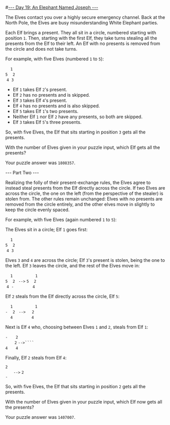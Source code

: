 #[--- Day 19: An Elephant Named Joseph ---](http://adventofcode.com/2016/day/19)

The Elves contact you over a highly secure emergency channel. Back at the North Pole, the Elves are busy misunderstanding White Elephant parties.

Each Elf brings a present. They all sit in a circle, numbered starting with position ``1``. Then, starting with the first Elf, they take turns stealing all the presents from the Elf to their left. An Elf with no presents is removed from the circle and does not take turns.

For example, with five Elves (numbered ``1`` to ``5``):

&nbsp;&nbsp;&nbsp;&nbsp;``1``  
``5``&nbsp;&nbsp;&nbsp;&nbsp;``2``  
&nbsp;``4``&nbsp;&nbsp;``3 ``  

- Elf ``1`` takes Elf ``2``'s present.
- Elf ``2`` has no presents and is skipped.
- Elf ``3`` takes Elf ``4``'s present.
- Elf ``4`` has no presents and is also skipped.
- Elf ``5`` takes Elf ``1``'s two presents.
- Neither Elf ``1`` nor Elf ``2`` have any presents, so both are skipped.
- Elf ``3`` takes Elf ``5``'s three presents.  

So, with five Elves, the Elf that sits starting in position ``3`` gets all the presents.

With the number of Elves given in your puzzle input, which Elf gets all the presents?

Your puzzle answer was ``1808357``.

--- Part Two ---

Realizing the folly of their present-exchange rules, the Elves agree to instead steal presents from the Elf directly across the circle. If two Elves are across the circle, the one on the left (from the perspective of the stealer) is stolen from. The other rules remain unchanged: Elves with no presents are removed from the circle entirely, and the other elves move in slightly to keep the circle evenly spaced.

For example, with five Elves (again numbered ``1`` to ``5``):

The Elves sit in a circle; Elf ``1`` goes first:

&nbsp;&nbsp;&nbsp;&nbsp;``1``  
``5``&nbsp;&nbsp;&nbsp;&nbsp;``2``  
&nbsp;``4``&nbsp;&nbsp;``3 ``  

Elves ``3`` and ``4`` are across the circle; Elf ``3``'s present is stolen, being the one to the left. Elf ``3`` leaves the circle, and the rest of the Elves move in:

&nbsp;&nbsp;&nbsp;&nbsp;``1``&nbsp;&nbsp;&nbsp;&nbsp;&nbsp;&nbsp;&nbsp;&nbsp;&nbsp;&nbsp;&nbsp;&nbsp;&nbsp;&nbsp;&nbsp;&nbsp;&nbsp;&nbsp;``1``  
``5``&nbsp;&nbsp;&nbsp;&nbsp;``2 `` ``-->`` ``5``&nbsp;&nbsp;&nbsp;&nbsp;``2``  
&nbsp;``4``&nbsp;&nbsp;``-``&nbsp;&nbsp;&nbsp;&nbsp;&nbsp;&nbsp;&nbsp;&nbsp;&nbsp;&nbsp;&nbsp;&nbsp;&nbsp;&nbsp;&nbsp;``4``  

Elf ``2`` steals from the Elf directly across the circle, Elf ``5``:  

&nbsp;&nbsp;&nbsp;&nbsp;``1``&nbsp;&nbsp;&nbsp;&nbsp;&nbsp;&nbsp;&nbsp;&nbsp;&nbsp;&nbsp;&nbsp;&nbsp;&nbsp;&nbsp;&nbsp;&nbsp;``  1   ``  
``-``&nbsp;&nbsp;&nbsp;&nbsp;``2``&nbsp;&nbsp;&nbsp;``-->``&nbsp;&nbsp;&nbsp;&nbsp;&nbsp;``2``  
&nbsp;&nbsp;&nbsp;&nbsp;``4``&nbsp;&nbsp;&nbsp;&nbsp;&nbsp;&nbsp;&nbsp;&nbsp;&nbsp;&nbsp;&nbsp;&nbsp;&nbsp;&nbsp;&nbsp;``4``  

Next is Elf ``4`` who, choosing between Elves ``1`` and ``2``, steals from Elf ``1``:  

`` -   ``         ``  2  ``  
``    2``  ``-->````     ``  
`` 4   ``         ``  4  ``  

Finally, Elf ``2`` steals from Elf ``4``:  

`` 2 ``  
``   `` ``-->``  ``2``  
`` - ``  

So, with five Elves, the Elf that sits starting in position ``2`` gets all the presents.

With the number of Elves given in your puzzle input, which Elf now gets all the presents?

Your puzzle answer was ``1407007``.
